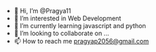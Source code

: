 - 👋 Hi, I’m @Pragya11
- 👀 I’m interested in Web Development
- 🌱 I’m currently learning javascript and python
- 💞️ I’m looking to collaborate on ...
- 📫 How to reach me pragyap2056@gmail.com


<!---
Pragya166/Pragya166 is a ✨ special ✨ repository because its `README.md` (this file) appears on your GitHub profile.
You can click the Preview link to take a look at your changes.
--->
